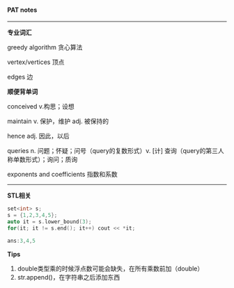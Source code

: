 #### PAT notes

------

**专业词汇**

greedy algorithm	贪心算法

vertex/vertices	顶点

edges	边

**顺便背单词**

conceived	v.构思；设想

maintain	v. 保护，维护 adj. 被保持的

hence	adj. 因此，以后

queries	n. 问题；怀疑；问号（query的复数形式）v. [计] 查询（query的第三人称单数形式）；询问；质询

exponents and coefficients	指数和系数

------

**STL相关**

```cpp
set<int> s;
s = {1,2,3,4,5};
auto it = s.lower_bound(3);
for(it; it != s.end(); it++) cout << *it;

ans:3,4,5
```



**Tips**

1. double类型乘的时候浮点数可能会缺失，在所有乘数前加（double）
2. str.append()，在字符串之后添加东西

